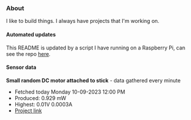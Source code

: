 ### About
I like to build things. I always have projects that I'm working on.

#### Automated updates
This README is updated by a script I have running on a Raspberry Pi, can see the repo [here](https://github.com/jdc-cunningham/raspi-git-repo-updater).

#### Sensor data


**Small random DC motor attached to stick** - data gathered every minute
- Fetched today Monday 10-09-2023 12:00 PM
- Produced: 0.929 mW
- Highest: 0.01V 0.0003A
- [Project link](https://github.com/jdc-cunningham/turbine-raspi)